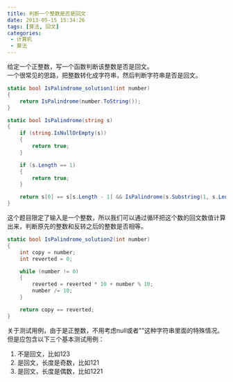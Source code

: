 ```yaml
---
title: 判断一个整数是否是回文
date: 2013-05-15 15:34:26
tags: [算法, 回文]
categories: 
 - 计算机
 - 算法
---
```

给定一个正整数，写一个函数判断该整数是否是回文。  
一个很常见的思路，把整数转化成字符串，然后判断字符串是否是回文。  
``` csharp
static bool IsPalindrome_solution1(int number)
{
    return IsPalindrome(number.ToString());
}

static bool IsPalindrome(string s)
{
    if (string.IsNullOrEmpty(s))
    {
        return true;
    }

    if (s.Length == 1)
    {
        return true;
    }

    return s[0] == s[s.Length - 1] && IsPalindrome(s.Substring(1, s.Length - 2));
}
```
这个题目限定了输入是一个整数，所以我们可以通过循环把这个数的回文数值计算出来，判断原先的整数和反转之后的整数是否相等。  
``` csharp
static bool IsPalindrome_solution2(int number)
{
    int copy = number;
    int reverted = 0;

    while (number != 0)
    {
        reverted = reverted * 10 + number % 10;
        number /= 10;
    }

    return copy == reverted;
}
```
关于测试用例，由于是正整数，不用考虑null或者""这种字符串里面的特殊情况。但是应包含以下三个基本测试用例：  
1. 不是回文，比如123
2. 是回文，长度是奇数，比如121
3. 是回文，长度是偶数，比如1221